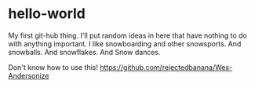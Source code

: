 # hello-world
My first git-hub thing. I'll put random ideas in here that have nothing to do with anything important.
I like snowboarding and other snowsports. And snowballs. And snowflakes. And Snow dances.

Don't know how to use this!
https://github.com/rejectedbanana/Wes-Andersonize 
